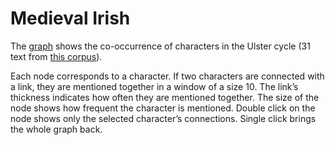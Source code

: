 # Medieval Irish

The [graph](http://ancatmara.github.io/old_irish_project/) shows the co-occurrence of characters in the Ulster cycle (31 text from [this corpus](https://github.com/ancatmara/old_irish_corpora/tree/master/ulster/lemmatized)). 

Each node corresponds to a character.
If two characters are connected with a link, they are mentioned together in a window of a size 10. The link’s thickness indicates how often they are mentioned together.
The size of the node shows how frequent the character is mentioned.
Double click on the node shows only the selected character’s connections. Single click brings the whole graph back. 
